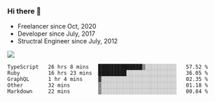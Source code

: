 ### Hi there 👋

- Freelancer since Oct, 2020
- Developer since July, 2017
- Structral Engineer since July, 2012

<img src="https://github-readme-stats.vercel.app/api?username=an-lee&show_icons=true&icon_color=0366d6&text_color=24292e&bg_color=ffffff&hide_title=true" />

<!--START_SECTION:waka-->
```text
TypeScript   26 hrs 8 mins   ██████████████▒░░░░░░░░░░   57.52 % 
Ruby         16 hrs 23 mins  █████████░░░░░░░░░░░░░░░░   36.05 % 
GraphQL      1 hr 4 mins     ▓░░░░░░░░░░░░░░░░░░░░░░░░   02.35 % 
Other        32 mins         ▒░░░░░░░░░░░░░░░░░░░░░░░░   01.18 % 
Markdown     22 mins         ▒░░░░░░░░░░░░░░░░░░░░░░░░   00.84 % 
```
<!--END_SECTION:waka-->
